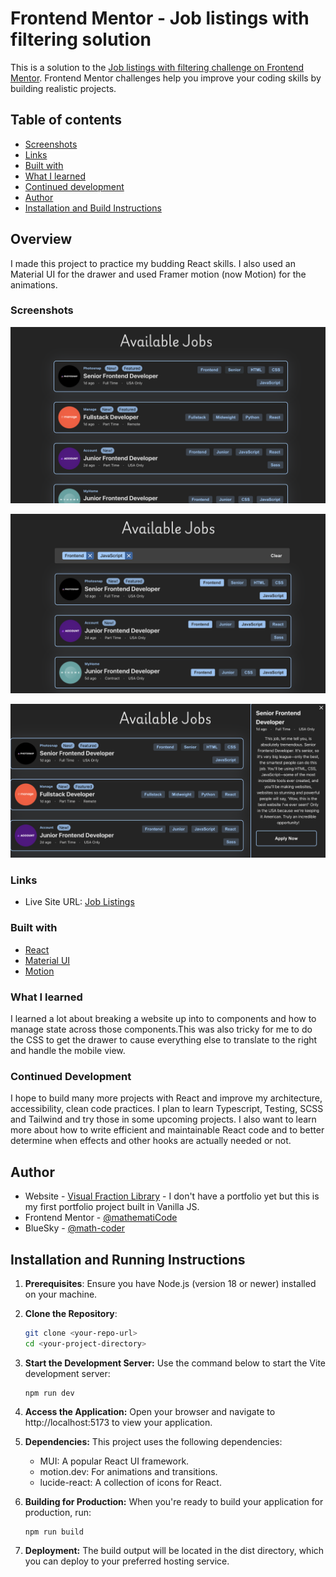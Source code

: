 # Frontend Mentor - Job listings with filtering solution

This is a solution to the [Job listings with filtering challenge on Frontend Mentor](https://www.frontendmentor.io/challenges/job-listings-with-filtering-ivstIPCt/hub). Frontend Mentor challenges help you improve your coding skills by building realistic projects.

## Table of contents

- [Screenshots](#screenshot)
- [Links](#links)
- [Built with](#built-with)
- [What I learned](#what-i-learned)
- [Continued development](#continued-development)
- [Author](#author)
- [Installation and Build Instructions](#installation-and-running-instructions)

## Overview

I made this project to practice my budding React skills. I also used an Material UI for the drawer and used Framer motion (now Motion) for the animations.

### Screenshots

![home screen with job listings](./images/image.png)

![home screen with filtering](./images/image-2.png)

![home screen with details of a job](./images/image-1.png)

### Links

- Live Site URL: [Job Listings](https://job-listings-fem.netlify.app/)

### Built with

- [React](https://reactjs.org/)
- [Material UI](https://mui.com/material-ui/react-drawer/)
- [Motion](https://motion.dev/)

### What I learned

I learned a lot about breaking a website up into to components and how to manage state across those components.This was also tricky for me to do the CSS to get the drawer to cause everything else to translate to the right and handle the mobile view.

### Continued Development

I hope to build many more projects with React and improve my architecture, accessibility, clean code practices. I plan to learn Typescript, Testing, SCSS and Tailwind and try those in some upcoming projects. I also want to learn more about how to write efficient and maintainable React code and to better determine when effects and other hooks are actually needed or not.

## Author

- Website - [Visual Fraction Library](www.visualfractionlibrary.com) - I don't have a portfolio yet but this is my first portfolio project built in Vanilla JS.
- Frontend Mentor - [@mathematiCode](https://www.frontendmentor.io/profile/mathematiCode)
- BlueSky - [@math-coder](https://bsky.app/profile/mathcoder.bsky.social)

## Installation and Running Instructions

1. **Prerequisites**: Ensure you have Node.js (version 18 or newer) installed on your machine.

2. **Clone the Repository**:

   ```bash
   git clone <your-repo-url>
   cd <your-project-directory>
   ```

3. **Start the Development Server:** Use the command below to start the Vite development server:

   ```
   npm run dev
   ```

4. **Access the Application:** Open your browser and navigate to http://localhost:5173 to view your application.

5. **Dependencies:** This project uses the following dependencies:

   - MUI: A popular React UI framework.
   - motion.dev: For animations and transitions.
   - lucide-react: A collection of icons for React.

6. **Building for Production:** When you're ready to build your application for production, run:

   ```
   npm run build
   ```

7. **Deployment:** The build output will be located in the dist directory, which you can deploy to your preferred hosting service.
